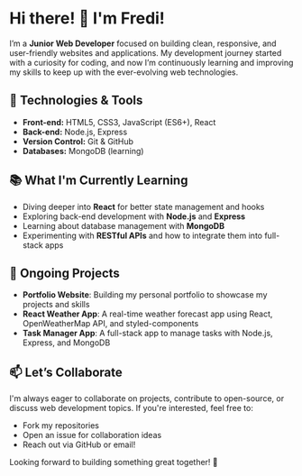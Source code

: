 # Hi there! 👋 I'm Fredi!

I’m a **Junior Web Developer** focused on building clean, responsive, and user-friendly websites and applications. My development journey started with a curiosity for coding, and now I’m continuously learning and improving my skills to keep up with the ever-evolving web technologies.

## 🔧 Technologies & Tools
- **Front-end:** HTML5, CSS3, JavaScript (ES6+), React
- **Back-end:** Node.js, Express
- **Version Control:** Git & GitHub
- **Databases:** MongoDB (learning)

## 📚 What I'm Currently Learning
- Diving deeper into **React** for better state management and hooks
- Exploring back-end development with **Node.js** and **Express**
- Learning about database management with **MongoDB**
- Experimenting with **RESTful APIs** and how to integrate them into full-stack apps

## 🌱 Ongoing Projects
- **Portfolio Website**: Building my personal portfolio to showcase my projects and skills
- **React Weather App**: A real-time weather forecast app using React, OpenWeatherMap API, and styled-components
- **Task Manager App**: A full-stack app to manage tasks with Node.js, Express, and MongoDB

## 📫 Let’s Collaborate
I'm always eager to collaborate on projects, contribute to open-source, or discuss web development topics. If you're interested, feel free to:
- Fork my repositories
- Open an issue for collaboration ideas
- Reach out via GitHub or email!

Looking forward to building something great together! 🚀
